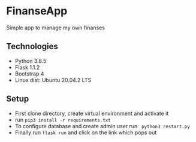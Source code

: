 # FinanseApp
Simple app to manage my own finanses
## Technologies
* Python 3.8.5
* Flask 1.1.2
* Bootstrap 4
* Linux dist: Ubuntu 20.04.2 LTS
## Setup
* First clone directory, create virtual environment and activate it
* run `pip3 install -r requirements.txt`
* To configure database and create admin user run ``` python3 restart.py```
* Finally run `flask run` and click on the link which pops out
